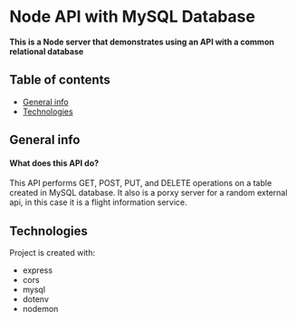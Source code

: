 # Node API with MySQL Database
**This is a Node server that demonstrates using an API with a common relational database**
## Table of contents
* [General info](#general-info)
* [Technologies](#technologies)

## General info
#### What does this API do? 
This API performs GET, POST, PUT, and DELETE operations on a table created in MySQL database. It also is a porxy server for a random external api, in this case it is a flight information service.

## Technologies
Project is created with:
* express
* cors
* mysql
* dotenv
* nodemon
